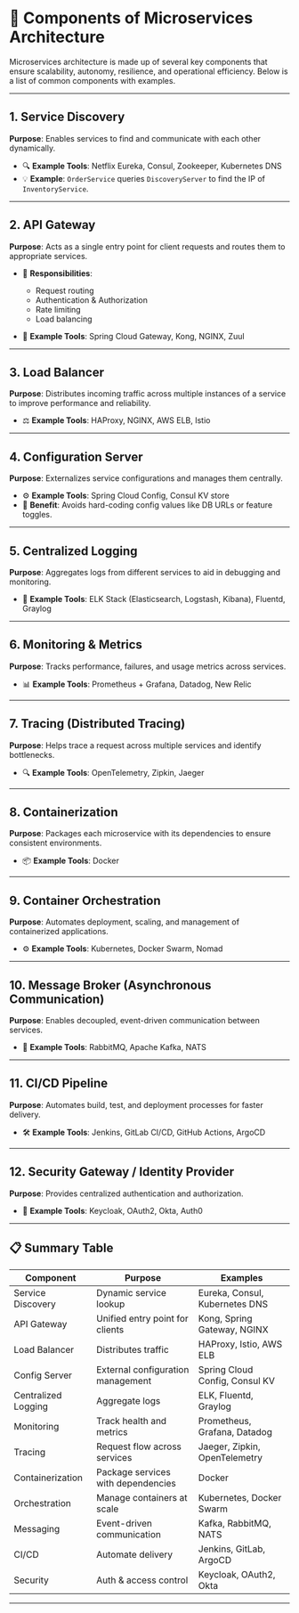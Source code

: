 # 🧩 Components of Microservices Architecture

Microservices architecture is made up of several key components that ensure scalability, autonomy, resilience, and operational efficiency. Below is a list of common components with examples.

---

## 1. **Service Discovery**

**Purpose**: Enables services to find and communicate with each other dynamically.

- 🔍 **Example Tools**: Netflix Eureka, Consul, Zookeeper, Kubernetes DNS
- 💡 **Example**: `OrderService` queries `DiscoveryServer` to find the IP of `InventoryService`.

---

## 2. **API Gateway**

**Purpose**: Acts as a single entry point for client requests and routes them to appropriate services.

- 🔄 **Responsibilities**:
  - Request routing
  - Authentication & Authorization
  - Rate limiting
  - Load balancing

- 🚪 **Example Tools**: Spring Cloud Gateway, Kong, NGINX, Zuul

---

## 3. **Load Balancer**

**Purpose**: Distributes incoming traffic across multiple instances of a service to improve performance and reliability.

- ⚖️ **Example Tools**: HAProxy, NGINX, AWS ELB, Istio

---

## 4. **Configuration Server**

**Purpose**: Externalizes service configurations and manages them centrally.

- ⚙️ **Example Tools**: Spring Cloud Config, Consul KV store
- 🧾 **Benefit**: Avoids hard-coding config values like DB URLs or feature toggles.

---

## 5. **Centralized Logging**

**Purpose**: Aggregates logs from different services to aid in debugging and monitoring.

- 📜 **Example Tools**: ELK Stack (Elasticsearch, Logstash, Kibana), Fluentd, Graylog

---

## 6. **Monitoring & Metrics**

**Purpose**: Tracks performance, failures, and usage metrics across services.

- 📊 **Example Tools**: Prometheus + Grafana, Datadog, New Relic

---

## 7. **Tracing (Distributed Tracing)**

**Purpose**: Helps trace a request across multiple services and identify bottlenecks.

- 🔍 **Example Tools**: OpenTelemetry, Zipkin, Jaeger

---

## 8. **Containerization**

**Purpose**: Packages each microservice with its dependencies to ensure consistent environments.

- 📦 **Example Tools**: Docker

---

## 9. **Container Orchestration**

**Purpose**: Automates deployment, scaling, and management of containerized applications.

- ⚙️ **Example Tools**: Kubernetes, Docker Swarm, Nomad

---

## 10. **Message Broker (Asynchronous Communication)**

**Purpose**: Enables decoupled, event-driven communication between services.

- 📨 **Example Tools**: RabbitMQ, Apache Kafka, NATS

---

## 11. **CI/CD Pipeline**

**Purpose**: Automates build, test, and deployment processes for faster delivery.

- 🛠️ **Example Tools**: Jenkins, GitLab CI/CD, GitHub Actions, ArgoCD

---

## 12. **Security Gateway / Identity Provider**

**Purpose**: Provides centralized authentication and authorization.

- 🔐 **Example Tools**: Keycloak, OAuth2, Okta, Auth0

---

## 📋 Summary Table

| Component             | Purpose                               | Examples                              |
|----------------------|----------------------------------------|----------------------------------------|
| Service Discovery     | Dynamic service lookup                | Eureka, Consul, Kubernetes DNS         |
| API Gateway           | Unified entry point for clients       | Kong, Spring Gateway, NGINX            |
| Load Balancer         | Distributes traffic                   | HAProxy, Istio, AWS ELB                |
| Config Server         | External configuration management     | Spring Cloud Config, Consul KV         |
| Centralized Logging   | Aggregate logs                        | ELK, Fluentd, Graylog                  |
| Monitoring            | Track health and metrics              | Prometheus, Grafana, Datadog           |
| Tracing               | Request flow across services          | Jaeger, Zipkin, OpenTelemetry          |
| Containerization      | Package services with dependencies    | Docker                                 |
| Orchestration         | Manage containers at scale            | Kubernetes, Docker Swarm               |
| Messaging             | Event-driven communication            | Kafka, RabbitMQ, NATS                  |
| CI/CD                 | Automate delivery                     | Jenkins, GitLab, ArgoCD                |
| Security              | Auth & access control                 | Keycloak, OAuth2, Okta                 |

---